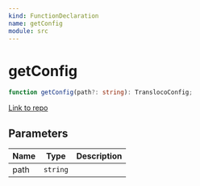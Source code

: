 ```yaml
---
kind: FunctionDeclaration
name: getConfig
module: src
---
```


# getConfig

```ts
function getConfig(path?: string): TranslocoConfig;
```

[Link to repo](https://github.com/ngneat/transloco/blob/master/projects/ngneat/transloco-utils/src/lib/utils.ts#L4-L12)

## Parameters

| Name | Type     | Description |
| ---- | -------- | ----------- |
| path | `string` |             |
